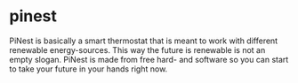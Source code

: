 pinest
======
PiNest is basically a smart thermostat that is meant to work with different renewable energy-sources. This way the future is renewable is not an empty slogan. PiNest is made from free hard- and software so you can start to take your future in your hands right now.

